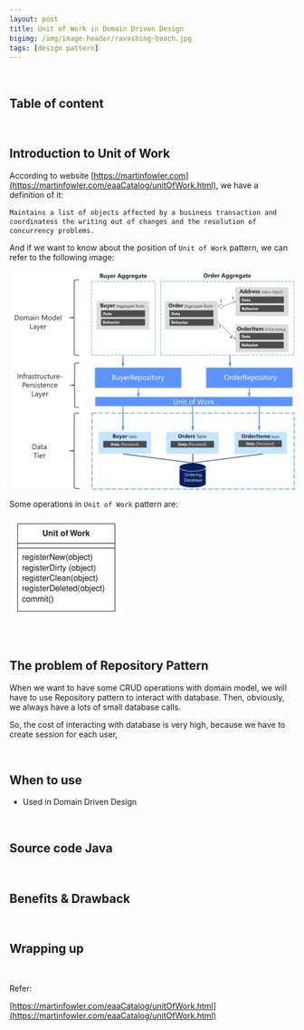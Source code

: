 ```yaml
---
layout: post
title: Unit of Work in Domain Driven Design
bigimg: /img/image-header/ravashing-beach.jpg
tags: [design pattern]
---
```





<br>

## Table of content




<br>

## Introduction to Unit of Work
According to website [https://martinfowler.com](https://martinfowler.com/eaaCatalog/unitOfWork.html), we have a definition of it:

```
Maintains a list of objects affected by a business transaction and coordinatess the writing out of changes and the resolution of concurrency problems.
```

And if we want to know about the position of ```Unit of Work``` pattern, we can refer to the following image:

![](../img/Architecture-pattern/Domain-driven-design/relationship-repositories-aggregate-db-table.png)


Some operations in ```Unit of Work``` pattern are:

![](../img/design-pattern/unit-of-work/class-diagram-unit-of-work.png)


<br>

## The problem of Repository Pattern
When we want to have some CRUD operations with domain model, we will have to use Repository pattern to interact with database. Then, obviously, we always have a lots of small database calls.

So, the cost of interacting with database is very high, because we have to create session for each user,

<br>

## When to use
- Used in Domain Driven Design


<br>

## Source code Java




<br>

## Benefits & Drawback



<br>

## Wrapping up




<br>

Refer:

[https://martinfowler.com/eaaCatalog/unitOfWork.html](https://martinfowler.com/eaaCatalog/unitOfWork.html)